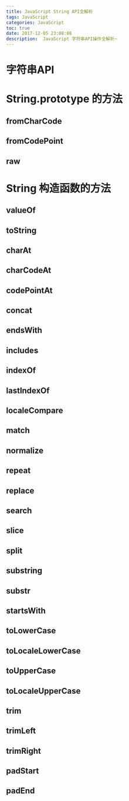 ```yaml
---
title: JavaScript String API全解析
tags: JavaScript
categories: JavaScript
toc: true
date: 2017-12-05 23:08:08
description:  JavaScript 字符串API操作全解析~
---
```


# 字符串API


# String.prototype 的方法

## fromCharCode
## fromCodePoint
## raw


# String 构造函数的方法

## valueOf
## toString
## charAt
## charCodeAt
## codePointAt
## concat
## endsWith
## includes
## indexOf
## lastIndexOf
## localeCompare
## match
## normalize
## repeat
## replace
## search
## slice
## split
## substring
## substr
## startsWith
## toLowerCase
## toLocaleLowerCase
## toUpperCase
## toLocaleUpperCase
## trim
## trimLeft
## trimRight
## padStart
## padEnd
